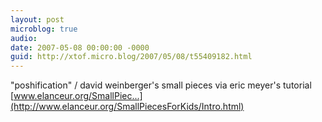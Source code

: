 ```yaml
---
layout: post
microblog: true
audio: 
date: 2007-05-08 00:00:00 -0000
guid: http://xtof.micro.blog/2007/05/08/t55409182.html
---
```

"poshification" / david weinberger's small pieces via eric meyer's tutorial [www.elanceur.org/SmallPiec...](http://www.elanceur.org/SmallPiecesForKids/Intro.html)
